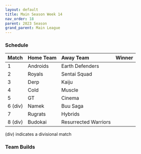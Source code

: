 ```yaml
---
layout: default
title: Main Season Week 14
nav_order: 18
parent: 2023 Season
grand_parent: Main League
---
```

### Schedule

| Match   | Home Team | Away Team            | Winner |
|:--------|:----------|:---------------------|:-------|
| 1       | Androids  | Earth Defenders      |        |
| 2       | Royals    | Sentai Squad         |        |
| 3       | Derp      | Kaiju                |        |
| 4       | Cold      | Muscle               |        |
| 5       | GT        | Cinema               |        |
| 6 (div) | Namek     | Buu Saga             |        |
| 7       | Rugrats   | Hybrids              |        |
| 8 (div) | Budokai   | Resurrected Warriors |        |


(div) indicates a divisional match

### Team Builds 

